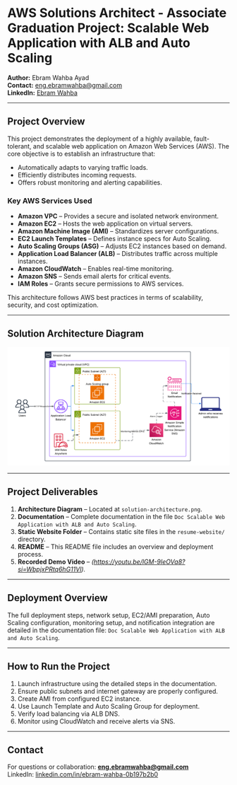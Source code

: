# AWS Solutions Architect - Associate Graduation Project: Scalable Web Application with ALB and Auto Scaling

**Author:** Ebram Wahba Ayad  
**Contact:** eng.ebramwahba@gmail.com  
**LinkedIn:** [Ebram Wahba](https://www.linkedin.com/in/ebram-wahba-0b197b2b0)

---

##  Project Overview

This project demonstrates the deployment of a highly available, fault-tolerant, and scalable web application on Amazon Web Services (AWS). The core objective is to establish an infrastructure that:

- Automatically adapts to varying traffic loads.
- Efficiently distributes incoming requests.
- Offers robust monitoring and alerting capabilities.

###  Key AWS Services Used

- **Amazon VPC** – Provides a secure and isolated network environment.
- **Amazon EC2** – Hosts the web application on virtual servers.
- **Amazon Machine Image (AMI)** – Standardizes server configurations.
- **EC2 Launch Templates** – Defines instance specs for Auto Scaling.
- **Auto Scaling Groups (ASG)** – Adjusts EC2 instances based on demand.
- **Application Load Balancer (ALB)** – Distributes traffic across multiple instances.
- **Amazon CloudWatch** – Enables real-time monitoring.
- **Amazon SNS** – Sends email alerts for critical events.
- **IAM Roles** – Grants secure permissions to AWS services.

This architecture follows AWS best practices in terms of scalability, security, and cost optimization.

---

##  Solution Architecture Diagram

![Solution Architecture](solution-architecture-edited.png)

---

##  Project Deliverables

1. **Architecture Diagram** – Located at `solution-architecture.png`.
2. **Documentation** – Complete documentation in the file `Doc Scalable Web Application with ALB and Auto Scaling`.
3. **Static Website Folder** – Contains static site files in the `resume-website/` directory.
4. **README** – This README file includes an overview and deployment process.
5. **Recorded Demo Video** – *(https://youtu.be/lGM-9IeOVa8?si=WbpjxPRtq6hG11Vl).*

---

##  Deployment Overview

The full deployment steps, network setup, EC2/AMI preparation, Auto Scaling configuration, monitoring setup, and notification integration are detailed in the documentation file: `Doc Scalable Web Application with ALB and Auto Scaling`.

---

##  How to Run the Project

1. Launch infrastructure using the detailed steps in the documentation.
2. Ensure public subnets and internet gateway are properly configured.
3. Create AMI from configured EC2 instance.
4. Use Launch Template and Auto Scaling Group for deployment.
5. Verify load balancing via ALB DNS.
6. Monitor using CloudWatch and receive alerts via SNS.

---



##  Contact

For questions or collaboration: **eng.ebramwahba@gmail.com**  
LinkedIn: [linkedin.com/in/ebram-wahba-0b197b2b0](https://www.linkedin.com/in/ebram-wahba-0b197b2b0)
